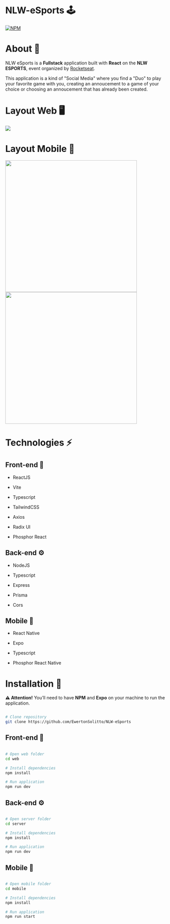# NLW-eSports 🕹️

[![NPM](https://img.shields.io/npm/l/react)](https://github.com/EwertonSolitto/NLW-eSports/blob/main/LICENSE)

# About 📝

NLW eSports is a **Fullstack** application built with **React** on the **NLW ESPORTS**, event organized  by [Rocketseat](https://app.rocketseat.com.br).

This application is a kind of "Social Media" where you find a "Duo" to play your favorite game with you, creating an annoucement to a game of your choice or choosing an annoucement that has already been created.
 
# Layout Web 🖥️

<img src="https://github.com/EwertonSolitto/NLW-eSports/blob/main/assets/web.png"/>

# Layout Mobile 📱

<p>
  <img src="https://github.com/EwertonSolitto/NLW-eSports/blob/main/assets/mobile1.jpg" width="412"/>
  <img src="https://github.com/EwertonSolitto/NLW-eSports/blob/main/assets/mobile2.jpg" width="412"/>
</p>

# Technologies ⚡

## Front-end 🎨

 - ReactJS
 
 - Vite
 
 - Typescript
 
 - TailwindCSS
 
 - Axios
 
 - Radix UI
 
 - Phosphor React

## Back-end ⚙️

 - NodeJS
 
 - Typescript
 
 - Express
 
 - Prisma
 
 - Cors

## Mobile 📲

 - React Native
 
 - Expo
 
 - Typescript
 
 - Phosphor React Native

# Installation 🔧

 **⚠️ Attention!** You’ll need to have **NPM** and **Expo** on your machine to run the application.

```bash

# Clone repository
git clone https://github.com/EwertonSolitto/NLW-eSports

```

## Front-end 🎨

```bash

# Open web folder
cd web

# Install dependencies
npm install

# Run application
npm run dev

```

## Back-end ⚙️

```bash

# Open server folder
cd server

# Install dependencies
npm install

# Run application
npm run dev

```

## Mobile 📲

```bash

# Open mobile folder
cd mobile

# Install dependencies
npm install

# Run application
npm run start

```
